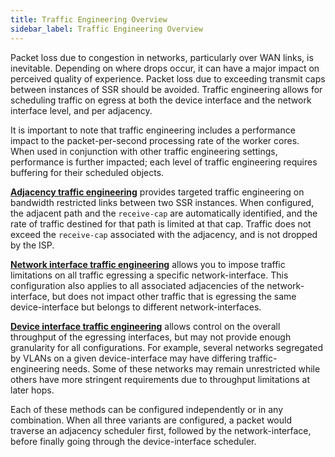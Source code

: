 ```yaml
---
title: Traffic Engineering Overview
sidebar_label: Traffic Engineering Overview
---
```

Packet loss due to congestion in networks, particularly over WAN links, is inevitable. Depending on where drops occur, it can have a major impact on perceived quality of experience. Packet loss due to exceeding transmit caps between instances of SSR should be avoided. Traffic engineering allows for scheduling traffic on egress at both the device interface and the network interface level, and per adjacency. 

It is important to note that traffic engineering includes a performance impact to the packet-per-second processing rate of the worker cores. When used in conjunction with other traffic engineering settings, performance is further impacted; each level of traffic engineering requires buffering for their scheduled objects. 

[**Adjacency traffic engineering**](bcp_per-adjacency_traffic_engineering.md) provides targeted traffic engineering on bandwidth restricted links between two SSR instances. When configured, the adjacent path and the `receive-cap` are automatically identified, and the rate of traffic destined for that path is limited at that cap. Traffic does not exceed the `receive-cap` associated with the adjacency, and is not dropped by the ISP.

[**Network interface traffic engineering**](config_te_net_intf.md) allows you to impose traffic limitations on all traffic egressing a specific network-interface. This configuration also applies to all associated adjacencies of the network-interface, but does not impact other traffic that is egressing the same device-interface but belongs to different network-interfaces.

[**Device interface traffic engineering**](config_dev_intf_traf_eng.md) allows control on the overall throughput of the egressing interfaces, but may not provide enough granularity for all configurations. For example, several networks segregated by VLANs on a given device-interface may have differing traffic-engineering needs. Some of these networks may remain unrestricted while others have more stringent requirements due to throughput limitations at later hops.

Each of these methods can be configured independently or in any combination. When all three variants are configured, a packet would traverse an adjacency scheduler first, followed by the network-interface, before finally going through the device-interface scheduler. 


